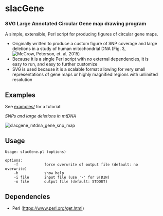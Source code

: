 # slacGene
### SVG Large Annotated Circular Gene map drawing program

A simple, extensible, Perl script for producing figures of circular gene maps.

* Originally written to produce a custom figure of SNP coverage and large deletions in a study of human mitochondrial DNA (Fig. 3, ![McCrow, Peterson, et. al, 2015](http://onlinelibrary.wiley.com/doi/10.1002/pros.23126/full))
* Because it is a single Perl script with no external dependencies, it is easy to run, and easy to further customize
* SVG is used because it is a scalable format allowing for very small representations of gene maps or highly magnified regions with unlimited resolution

Examples
--------

See [examples/](./examples) for a tutorial

*SNPs and large deletions in mtDNA*

![slacgene_mtdna_gene_snp_map](https://cloud.githubusercontent.com/assets/14023091/12496238/52a2d2ba-c049-11e5-8fbe-9ed4db652b0c.png)

Usage
-----

```
Usage: slacGene.pl (options)

options:
    -f            force overwrite of output file (default: no overwrite)
    -h            show help
    -i file       input file (use '-' for STDIN)
    -o file       output file (default: STDOUT)
```

Dependencies
------------

* Perl (https://www.perl.org/get.html)
